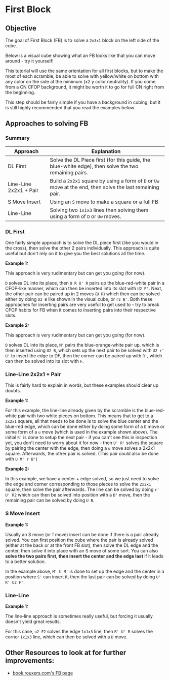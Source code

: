 <script type="text/javascript" src="/twistysim.js"></script>
<style type="text/css" rel="stylesheet">
/* modifies the opacity of the cube wireframe */
.ttk-shp-poly {
    stroke-opacity: 0.3;
}
</style>

# First Block

## Objective

The goal of First Block (FB) is to solve a `2x3x1` block on the left side of the cube.

Below is a visual cube showing what an FB looks like that you can move around - try it yourself!

<div id="inf1">
<script type="text/javascript">
  TTk.AlgorithmPuzzle(3)
    .size({width:300, height:300})
    .fc('wttwttwtttttttttttrttrttttttttttttttbbbbbbtttttottottt')
    ('#inf1');
</script>

This tutorial will use the same orientation for all first blocks, but to make the most of each scramble, be able to solve with yellow/white on bottom with any color on the side at the minimum (x2 y color neutrality). If you come from a CN CFOP background, it might be worth it to go for full CN right from the beginning.

This step should be fairly simple if you have a background in cubing, but it is still highly recommended that you read the examples below.

## Approaches to solving FB

### Summary

Approach|Explanation
-|-
DL First|Solve the DL Piece first (for this guide, the blue-white edge), then solve the two remaining pairs.
Line-Line 2x2x1 + Pair|Build a `2x2x1` square by using a form of `D` or `Uw` move at the end, then solve the last remaining pair.
S Move Insert|Using an `S` move to make a square or a full FB
Line-Line|Solving two `1x1x3` lines then solving them using a form of `D` or `Uw` moves.


### DL First

One fairly simple approach is to solve the DL piece first (like you would in the cross), then solve the other 2 pairs individually. This approach is quite useful but don't rely on it to give you the best solutions all the time.

**Example 1:**

<div id="inf2">
<script type="text/javascript">
  TTk.AlgorithmPuzzle(3)
    .size({width:300, height:300})
    .fc('wttwttwtttttttttttrttrttttttttttttttbbbbbbtttttottottt')
    .case(`D U R U' R U2 F' U R U2 B`)
    ('#inf2');
</script>

This approach is very rudimentary but can get you going (for now).

`D` solves DL into its place, then `U R U' R` pairs up the blue-red-white pair in a CFOP-like manner, which can then be inserted into its slot with `U2 F'`. Next, the other pair can be paired up in 2 moves (`U R`) which then can be solved either by doing `U2 B` like shown in the visual cube, or `r2 B'`. Both these approaches for inserting pairs are very useful to get used to - try to break CFOP habits for FB when it comes to inserting pairs into their respective slots.

</div>

**Example 2:**

<div id="inf3">
<script type="text/javascript">
  TTk.AlgorithmPuzzle(3)
    .size({width:300, height:300})
    .fc('wttwttwtttttttttttrttrttttttttttttttbbbbbbtttttottottt')
    .case(`D M' U2 B U2 r' U' R' F`)
    ('#inf3');
</script>

This approach is very rudimentary but can get you going (for now).

`D` solves DL into its place, `M'` pairs the blue-orange-white pair up, which is then inserted using `U2 B`, which sets up the next pair to be solved with `U2 r' U'` to insert the edge to DF, then the corner can be paired up with `R'`, which can then be solved into its slot with `F`.

</div>

### Line-Line 2x2x1 + Pair

This is fairly hard to explain in words, but these examples should clear up doubts.

**Example 1:**

<div id="inf4">
<script type="text/javascript">
  TTk.AlgorithmPuzzle(3)
    .size({width:300, height:300})
    .fc('wttwttwtttttttttttrttrttttttttttttttbbbbbbtttttottottt')
    .case(`R' U' R' u U R' U2 B`)
    ('#inf4');
</script>

For this example, the line-line already given by the scramble is the blue-red-white pair with two white pieces on bottom. This means that to get to a `2x2x1` square, all that needs to be done is to solve the blue center and the blue-red edge, which can be done either by doing some form of a `D` move or some form of a `u` move (which is used in the example shown above). The initial `R'` is done to setup the next pair - if you can't see this in inspection yet, you don't need to worry about it for now - then `U' R'` solves the square by pairing the center with the edge, then doing a `u` move solves a 2x2x1 square. Afterwards, the other pair is solved. (This pair could also be done with `U M' r B'`)

</div>

**Example 2:**

<div id="inf5">
<script type="text/javascript">
  TTk.AlgorithmPuzzle(3)
    .size({width:300, height:300})
    .fc('wttwttwtttttttttttrttrttttttttttttttbbbbbbtttttottottt')
    .case(`r' U' R2 D' U B`)
    ('#inf5');
</script>

In this example, we have a center + edge solved, so we just need to solve the edge and corner corresponding to those pieces to solve the `2x2x1` square, then solve the pair afterwards. The line can be solved by doing `r' U' R2` which can then be solved into position with a `D'` move, then the remaining pair can be solved by doing `U B`.

</div>

### S Move Insert

**Example 1:**

<div id="inf6">
<script type="text/javascript">
  TTk.AlgorithmPuzzle(3)
    .size({width:300, height:300})
    .fc('wttwttwtttttttttttrttrttttttttttttttbbbbbbtttttottottt')
    .case(`M' U M' S' U' R' U2 F'`)
    ('#inf6');
</script>

Usually an S move (or f move) insert can be done if there is a pair already solved. You can first position the cube where the pair is already solved (either at the back or at the front FB slot), then solve the DL edge and the center, then solve it into place with an S move of some sort. You can also **solve the two pairs first, then insert the center and the edge last** if it leads to a better solution.

In the example above, `M' U M'` is done to set up the edge and the center in a position where `S'` can insert it, then the last pair can be solved by doing `U' R' U2 F'`.

</div>

### Line-Line

**Example 1:**

<div id="inf7">
<script type="text/javascript">
  TTk.AlgorithmPuzzle(3)
    .size({width:300, height:300})
    .fc('wttwttwtttttttttttrttrttttttttttttttbbbbbbtttttottottt')
    .case(`u2 F2 R' U' R D`)
    ('#inf7');
</script>

The line-line approach is sometimes really useful, but forcing it usually doesn't yield great results. 

For this case, `u2 F2` solves the edge `1x1x3` line, then `R' U' R` solves the corner `1x1x3` line, which can then be solved with a `D` move.
</div>

## Other Resources to look at for further improvements:

- [book.rouxers.com's FB page](https://book.rouxers.com/fb.html)
